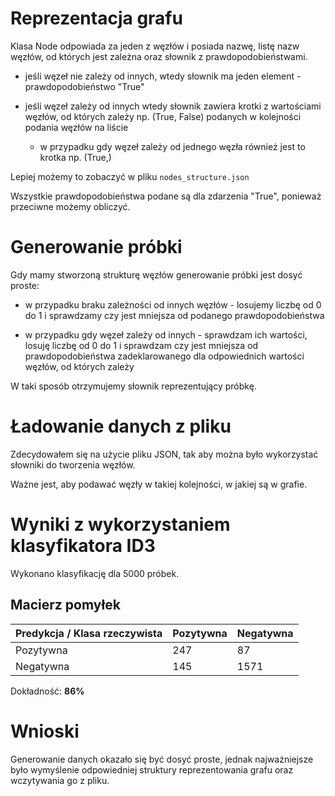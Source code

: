 # Reprezentacja grafu

Klasa Node odpowiada za jeden z węzłów i posiada nazwę, listę nazw węzłów, od których jest zależna
oraz słownik z prawdopodobieństwami.

- jeśli węzeł nie zależy od innych, wtedy słownik ma jeden element - prawdopodobieństwo "True"

- jeśli węzeł zależy od innych wtedy słownik zawiera krotki z wartościami węzłów, od których zależy np. (True, False) podanych w kolejności podania węzłów na liście
    - w przypadku gdy węzeł zależy od jednego węzła również jest to krotka np. (True,)

Lepiej możemy to zobaczyć w pliku `nodes_structure.json`

Wszystkie prawdopodobieństwa podane są dla zdarzenia "True", ponieważ przeciwne możemy obliczyć.

# Generowanie próbki

Gdy mamy stworzoną strukturę węzłów generowanie próbki jest dosyć proste:

- w przypadku braku zależności od innych węzłów - losujemy liczbę od 0 do 1 i sprawdzamy czy jest mniejsza od podanego prawdopodobieństwa

- w przypadku gdy węzeł zależy od innych - sprawdzam ich wartości, losuję liczbę od 0 do 1 i sprawdzam czy jest mniejsza od prawdopodobieństwa zadeklarowanego dla odpowiednich wartości węzłów, od których zależy

W taki sposób otrzymujemy słownik reprezentujący próbkę.

# Ładowanie danych z pliku

Zdecydowałem się na użycie pliku JSON, tak aby można było wykorzystać słowniki do tworzenia węzłów.

Ważne jest, aby podawać węzły w takiej kolejności, w jakiej są w grafie.

# Wyniki z wykorzystaniem klasyfikatora ID3

Wykonano klasyfikację dla 5000 próbek.

## Macierz pomyłek

| Predykcja / Klasa rzeczywista | Pozytywna | Negatywna |
| ----------------------------- | --------- | --------- |
| Pozytywna                     | 247       | 87        |
| Negatywna                     | 145       | 1571      |

Dokładność: **86%**

# Wnioski

Generowanie danych okazało się być dosyć proste, jednak najważniejsze było wymyślenie odpowiedniej struktury reprezentowania grafu oraz wczytywania go z pliku.